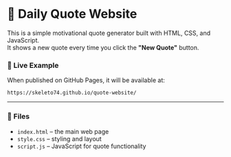 # 🌟 Daily Quote Website

This is a simple motivational quote generator built with HTML, CSS, and JavaScript.  
It shows a new quote every time you click the **"New Quote"** button.

### 🚀 Live Example
When published on GitHub Pages, it will be available at:
```
https://skeleto74.github.io/quote-website/
```

---

### 📁 Files
- `index.html` – the main web page
- `style.css` – styling and layout
- `script.js` – JavaScript for quote functionality
